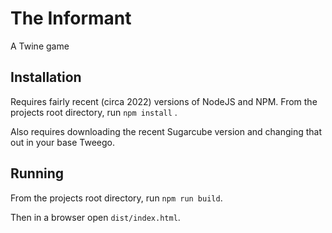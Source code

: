 # The Informant

A Twine game

## Installation

Requires fairly recent (circa 2022) versions of NodeJS and NPM.
From the projects root directory, run 
`npm install` .


Also requires downloading the recent Sugarcube version and changing that out in your base Tweego.

## Running

From the projects root directory, run 
`npm run build`.

Then in a browser open 
`dist/index.html`. 